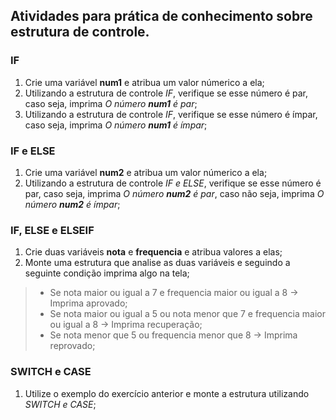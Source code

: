 ## Atividades para prática de conhecimento sobre estrutura de controle.


### IF

1. Crie uma variável **num1** e atribua um valor númerico a ela;
2. Utilizando a estrutura de controle *IF*, verifique se esse número é par, caso seja, imprima *O número **num1** é par*;
3. Utilizando a estrutura de controle *IF*, verifique se esse número é ímpar, caso seja, imprima *O número **num1** é ímpar*;

### IF e ELSE

1. Crie uma variável **num2** e atribua um valor númerico a ela;
2. Utilizando a estrutura de controle *IF e ELSE*, verifique se esse número é par, caso seja, imprima *O número **num2** é par*, caso não seja, imprima *O número **num2** é ímpar*;

### IF, ELSE e ELSEIF

1. Crie duas variáveis **nota** e **frequencia** e atribua valores a elas;
2. Monte uma estrutura que analise as duas variáveis e seguindo a seguinte condição imprima algo na tela;
> * Se nota maior ou igual a 7 e frequencia maior ou igual a 8 -> Imprima aprovado;
> * Se nota maior ou igual a 5 ou nota menor que 7 e frequencia maior ou igual a 8 -> Imprima recuperação;
> * Se nota menor que 5 ou frequencia menor que 8 -> Imprima reprovado;


### SWITCH e CASE

1. Utilize o exemplo do exercício anterior e monte a estrutura utilizando *SWITCH e CASE*;